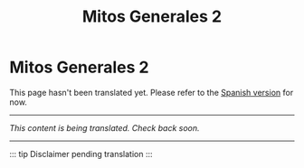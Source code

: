 ﻿---
title: Mitos Generales 2
---

<!-- TODO: translation missing -->

# Mitos Generales 2

This page hasn't been translated yet. Please refer to the [Spanish version](/es/mitos-generales-2) for now.

---

*This content is being translated. Check back soon.*

---

::: tip
Disclaimer pending translation
:::
